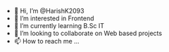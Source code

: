 - 👋 Hi, I’m @HarishK2093
- 👀 I’m interested in Frontend
- 🌱 I’m currently learning B.Sc IT
- 💞️ I’m looking to collaborate on Web based projects
- 📫 How to reach me ...

<!---
HarishK2093/HarishK2093 is a ✨ special ✨ repository because its `README.md` (this file) appears on your GitHub profile.
You can click the Preview link to take a look at your changes.
--->
